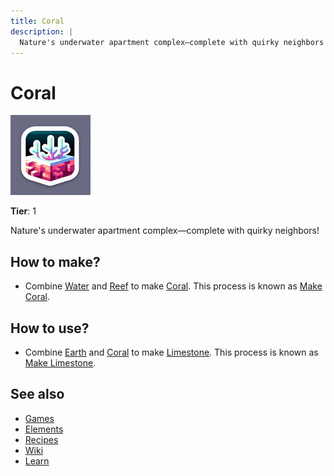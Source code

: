```yaml
---
title: Coral
description: |
  Nature's underwater apartment complex—complete with quirky neighbors!
---
```

# Coral

![](../images/item.coral.png)

**Tier**: 1

Nature's underwater apartment complex—complete with quirky neighbors!

## How to make?

* Combine [Water](/wiki/elements/water) and [Reef](/wiki/elements/reef) to make [Coral](/wiki/elements/coral). This process is known as [Make Coral](/wiki/recipes/make-coral).

## How to use?

* Combine [Earth](/wiki/elements/earth) and [Coral](/wiki/elements/coral) to make [Limestone](/wiki/elements/limestone). This process is known as [Make Limestone](/wiki/recipes/make-limestone).

## See also

* [Games](/wiki/games)
* [Elements](/wiki/elements)
* [Recipes](/wiki/recipes)
* [Wiki](/wiki/index)
* [Learn](/learn/index)
